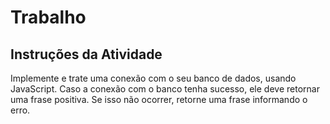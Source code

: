 # Trabalho

## Instruções da Atividade

Implemente e trate uma conexão com o seu banco de dados, usando JavaScript. Caso a conexão com o banco tenha sucesso, ele deve retornar uma frase positiva. Se isso não ocorrer, retorne uma frase informando o erro.
